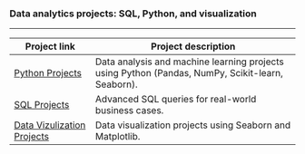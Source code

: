 ### Data analytics projects: SQL, Python, and visualization

---

| Project link | Project description |
|-------------|---------------------|
| [Python Projects](https://github.com/shdrn2402/python_projects) | Data analysis and machine learning projects using Python (Pandas, NumPy, Scikit-learn, Seaborn). |
| [SQL Projects](https://github.com/shdrn2402/Eight-week-SQL-challenge) | Advanced SQL queries for real-world business cases. |
| [Data Vizulization Projects](https://github.com/shdrn2402/data_visualization_projects) | Data visualization projects using Seaborn and Matplotlib. |
